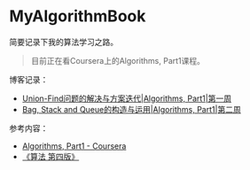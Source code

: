 # MyAlgorithmBook

简要记录下我的算法学习之路。

> 目前正在看Coursera上的Algorithms, Part1课程。

博客记录：

- [Union-Find问题的解决与方案迭代|Algorithms, Part1|第一周](https://www.ironhao.top/posts/union_find/)
- [Bag, Stack and Queue的构造与运用|Algorithms, Part1|第二周](https://www.ironhao.top/posts/bag_stack_and_queue/)

参考内容：

- [Algorithms, Part1 - Coursera](https://www.coursera.org/learn/algorithms-part1)
- [《算法 第四版》](https://book.douban.com/subject/19952400/)